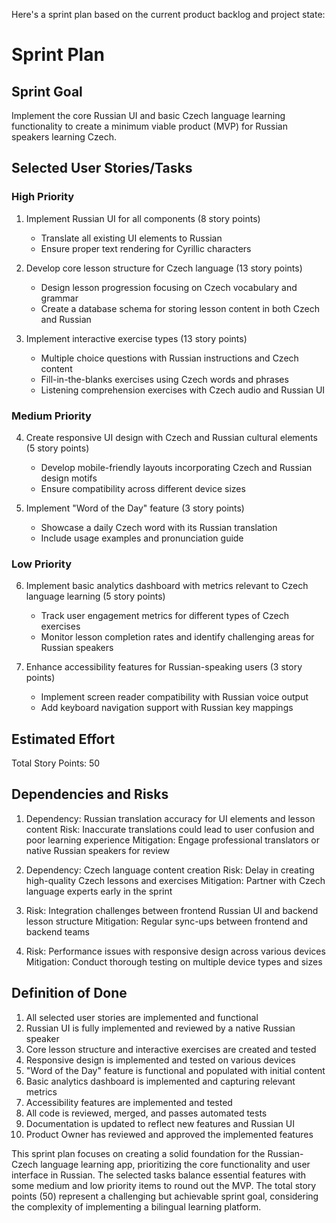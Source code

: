 Here's a sprint plan based on the current product backlog and project state:

# Sprint Plan

## Sprint Goal

Implement the core Russian UI and basic Czech language learning functionality to
create a minimum viable product (MVP) for Russian speakers learning Czech.

## Selected User Stories/Tasks

### High Priority

1. Implement Russian UI for all components (8 story points)

    - Translate all existing UI elements to Russian
    - Ensure proper text rendering for Cyrillic characters

2. Develop core lesson structure for Czech language (13 story points)

    - Design lesson progression focusing on Czech vocabulary and grammar
    - Create a database schema for storing lesson content in both Czech and
      Russian

3. Implement interactive exercise types (13 story points)
    - Multiple choice questions with Russian instructions and Czech content
    - Fill-in-the-blanks exercises using Czech words and phrases
    - Listening comprehension exercises with Czech audio and Russian UI

### Medium Priority

4. Create responsive UI design with Czech and Russian cultural elements (5 story
   points)

    - Develop mobile-friendly layouts incorporating Czech and Russian design
      motifs
    - Ensure compatibility across different device sizes

5. Implement "Word of the Day" feature (3 story points)
    - Showcase a daily Czech word with its Russian translation
    - Include usage examples and pronunciation guide

### Low Priority

6. Implement basic analytics dashboard with metrics relevant to Czech language
   learning (5 story points)

    - Track user engagement metrics for different types of Czech exercises
    - Monitor lesson completion rates and identify challenging areas for Russian
      speakers

7. Enhance accessibility features for Russian-speaking users (3 story points)
    - Implement screen reader compatibility with Russian voice output
    - Add keyboard navigation support with Russian key mappings

## Estimated Effort

Total Story Points: 50

## Dependencies and Risks

1. Dependency: Russian translation accuracy for UI elements and lesson content
   Risk: Inaccurate translations could lead to user confusion and poor learning
   experience Mitigation: Engage professional translators or native Russian
   speakers for review

2. Dependency: Czech language content creation Risk: Delay in creating
   high-quality Czech lessons and exercises Mitigation: Partner with Czech
   language experts early in the sprint

3. Risk: Integration challenges between frontend Russian UI and backend lesson
   structure Mitigation: Regular sync-ups between frontend and backend teams

4. Risk: Performance issues with responsive design across various devices
   Mitigation: Conduct thorough testing on multiple device types and sizes

## Definition of Done

1. All selected user stories are implemented and functional
2. Russian UI is fully implemented and reviewed by a native Russian speaker
3. Core lesson structure and interactive exercises are created and tested
4. Responsive design is implemented and tested on various devices
5. "Word of the Day" feature is functional and populated with initial content
6. Basic analytics dashboard is implemented and capturing relevant metrics
7. Accessibility features are implemented and tested
8. All code is reviewed, merged, and passes automated tests
9. Documentation is updated to reflect new features and Russian UI
10. Product Owner has reviewed and approved the implemented features

This sprint plan focuses on creating a solid foundation for the Russian-Czech
language learning app, prioritizing the core functionality and user interface in
Russian. The selected tasks balance essential features with some medium and low
priority items to round out the MVP. The total story points (50) represent a
challenging but achievable sprint goal, considering the complexity of
implementing a bilingual learning platform.
